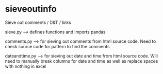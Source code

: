 # sieveoutinfo

Sieve out comments / D&T / links

sieve.py --> defines functions and imports pandas

comments.py --> for sieving out comments from html source code. Need to check source code for pattern to find the comments

dateandtime.py --> for sieving out date and time from html source code. Will need to manually break columns for date and time as well as replace spaces with nothing in excel

